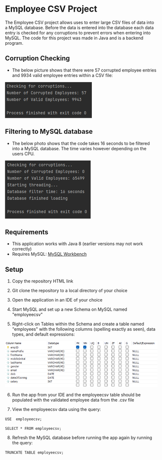# Employee CSV Project

The Employee CSV project allows uses to enter large CSV files of data into a MySQL database. 
Before the data is entered into the database each data entry is checked for any corruptions to prevent 
errors when entering into MySQL. The code for this project was made in Java and is a backend program.

## Corruption Checking
- The below picture shows that there were 57 corrupted employee entries and 9934 valid employee entries within a CSV file: 

![Corruption Checking](https://github.com/sams4566/EmployeeCSVProject/blob/main/readme_photos/CorruptionChecking.png)

## Filtering to MySQL database
- The below photo shows that the code takes 16 seconds to be filtered into a MySQL database. The time varies 
however depending on the users CPU.

![Database Filtering](https://github.com/sams4566/EmployeeCSVProject/blob/main/readme_photos/DatabaseFiltering.png)

## Requirements
- This application works with Java 8 (earlier versions may not work correctly)
- Requires MySQL: [MySQL Workbench](https://dev.mysql.com/downloads/)

## Setup
1) Copy the repository HTML link

2) Git clone the repository to a local directory of your choice

3) Open the application in an IDE of your choice

4) Start MySQL and set up a new Schema on MySQL named "employeecsv"

5) Right-click on Tables within the Schema and create a table named "employees" with the following columns (spelling exactly as seen), data types, and default expressions:

![MySQL Setup](https://github.com/sams4566/EmployeeCSVProject/blob/main/readme_photos/MySqlSetup.png)

6) Run the app from your IDE and the employeecsv table should be populated with the validated employee data from the .csv file

7) View the employeecsv data using the query:

`USE  employeecsv;`

`SELECT * FROM employeecsv;`

8) Refresh the MySQL database before running the app again by running the query:

`TRUNCATE TABLE employeecsv;`